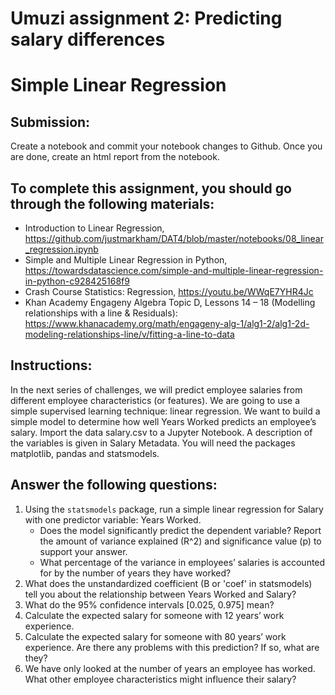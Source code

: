 # Umuzi assignment 2: Predicting salary differences
# Simple Linear Regression

## Submission:
Create a notebook and commit your notebook changes to Github.
Once you are done, create an html report from the notebook.

## To complete this assignment, you should go through the following materials:
- Introduction to Linear Regression, https://github.com/justmarkham/DAT4/blob/master/notebooks/08_linear_regression.ipynb
- Simple and Multiple Linear Regression in Python, https://towardsdatascience.com/simple-and-multiple-linear-regression-in-python-c928425168f9
- Crash Course Statistics: Regression, https://youtu.be/WWqE7YHR4Jc
- Khan Academy Engageny Algebra Topic D, Lessons 14 – 18 (Modelling relationships with a line & Residuals):
https://www.khanacademy.org/math/engageny-alg-1/alg1-2/alg1-2d-modeling-relationships-line/v/fitting-a-line-to-data

## Instructions:
In the next series of challenges, we will predict employee salaries from different employee characteristics (or features).
We are going to use a simple supervised learning technique: linear regression. We want to build a simple model to determine how well Years Worked predicts an employee’s salary.
Import the data salary.csv to a Jupyter Notebook. A description of the variables is given in Salary Metadata. You will need the packages matplotlib, pandas and statsmodels.

## Answer the following questions:
1.	Using the `statsmodels` package, run a simple linear regression for Salary with one predictor variable: Years Worked.
	  * Does the model significantly predict the dependent variable? Report the amount of variance explained (R^2) and significance value (p) to support your answer.
	  * What percentage of the variance in employees’ salaries is accounted for by the number of years they have worked?
2. What does the unstandardized coefficient (B or 'coef' in statsmodels) tell you about the relationship between Years Worked and Salary?
3. What do the 95% confidence intervals [0.025, 0.975] mean?
4.	Calculate the expected salary for someone with 12 years’ work experience.
5.	Calculate the expected salary for someone with 80 years’ work experience. Are there any problems with this prediction? If so, what are they?
6.	We have only looked at the number of years an employee has worked. What other employee characteristics might influence their salary?
